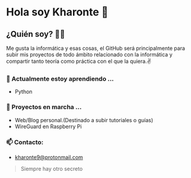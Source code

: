# Hola soy Kharonte 👋

## ¿Quién soy? 👨‍💻
Me gusta la informática y esas cosas, el GitHub será principalmente para subir mis proyectos de todo ámbito relacionado con la informática y compartir tanto teoría como práctica con el que la quiera.✌️


### 🌱 Actualmente estoy aprendiendo ...
+ Python
### 🔭 Proyectos en marcha ...
+ Web/Blog personal.(Destinado a subir tutoriales o guías)
+ WireGuard en Raspberry Pi

### 📫 Contacto:
  + kharonte9@protonmail.com


> Siempre hay otro secreto 


<!--
**Kharonte99/kharonte99** is a ✨ _special_ ✨ repository because its `README.md` (this file) appears on your GitHub profile.

Here are some ideas to get you started:

- 🔭 I’m currently working on ...
- 🌱 I’m currently learning ...
- 👯 I’m looking to collaborate on ...
- 🤔 I’m looking for help with ...
- 💬 Ask me about ...
- 📫 How to reach me: ...
- 😄 Pronouns: ...
- ⚡ Fun fact: ...
-->
